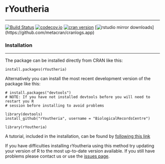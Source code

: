 # rYoutheria
------
[![Build Status](https://travis-ci.org/BiologicalRecordsCentre/rYoutheria.svg)](https://travis-ci.org/BiologicalRecordsCentre/rYoutheria)
[![codecov.io](https://codecov.io/github/BiologicalRecordsCentre/rYoutheria/coverage.svg?branch=master)](https://codecov.io/github/BiologicalRecordsCentre/rYoutheria?branch=master)
[![cran version](http://www.r-pkg.org/badges/version/rYoutheria)](http://cran.rstudio.com/web/packages/rYoutheria) 
[![rstudio mirror downloads](http://cranlogs.r-pkg.org/badges/rYoutheria?)](https://github.com/metacran/cranlogs.app)

### Installation
----------------

The package can be installed directly from CRAN like this:
    
    install.packages(rYoutheria)

Alternatively you can install the most recent development version of the package like this:

    # install.packages("devtools")
    # NOTE: If you have not installed devtools before you will need to restart you R
    # session before installing to avoid problems
    
    library(devtools)
    install_github("rYoutheria", username = "BiologicalRecordsCentre")
    
    library(rYoutheria)
    
A tutorial, included in the installation, can be found by [following this link](https://github.com/BiologicalRecordsCentre/rYoutheria/raw/master/inst/doc/vignette.pdf)

If you have difficulties installing rYoutheria using this method try updating your version of R to the most up-to-date version available. If you still have problems please contact us or use the [issues page](https://github.com/BiologicalRecordsCentre/rYoutheria/issues?state=open).